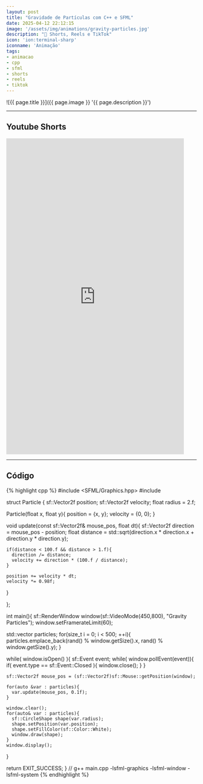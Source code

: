 ```yaml
---
layout: post
title: "Gravidade de Partículas com C++ e SFML"
date: 2025-04-12 22:12:15
image: '/assets/img/animations/gravity-particles.jpg'
description: "🚀 Shorts, Reels e TikTok"
icon: 'ion:terminal-sharp'
iconname: 'Animação'
tags:
- animacao
- cpp
- sfml
- shorts
- reels
- tiktok
---
```


![{{ page.title }}]({{ page.image }} '{{ page.description }}')

---

## Youtube Shorts

<iframe width="470" height="835" src="https://www.youtube.com/embed/QqY6sn8NXas" title="Gravidade de Partículas com C++ e SFML" frameborder="0" allow="accelerometer; autoplay; clipboard-write; encrypted-media; gyroscope; picture-in-picture; web-share" referrerpolicy="strict-origin-when-cross-origin" allowfullscreen></iframe>

---

## Código
{% highlight cpp %}
#include <SFML/Graphics.hpp>
#include <cmath>

struct Particle {
  sf::Vector2f position;
  sf::Vector2f velocity;
  float radius = 2.f;

  Particle(float x, float y){
    position = {x, y};
    velocity = {0, 0};
  }

  void update(const sf::Vector2f& mouse_pos, float dt){
    sf::Vector2f direction = mouse_pos - position;
    float distance = std::sqrt(direction.x * direction.x + direction.y * direction.y);

    if(distance < 100.f && distance > 1.f){
      direction /= distance;
      velocity += direction * (100.f / distance);
    }

    position += velocity * dt;
    velocity *= 0.98f;
  }

};

int main(){
  sf::RenderWindow window(sf::VideoMode(450,800), "Gravity Particles"); 
  window.setFramerateLimit(60);

  std::vector<Particle> particles;
  for(size_t i = 0; i < 500; ++i){
    particles.emplace_back(rand() % window.getSize().x, rand() % window.getSize().y);
  }

  while( window.isOpen() ){
    sf::Event event;
    while( window.pollEvent(event)){
      if( event.type == sf::Event::Closed ){
        window.close();
      }
    }

    sf::Vector2f mouse_pos = (sf::Vector2f)sf::Mouse::getPosition(window);

    for(auto &var : particles){
      var.update(mouse_pos, 0.1f);
    }

    window.clear();
    for(auto& var : particles){
      sf::CircleShape shape(var.radius);
      shape.setPosition(var.position);
      shape.setFillColor(sf::Color::White);
      window.draw(shape);
    }
    window.display();
  }

  return EXIT_SUCCESS;
}
// g++ main.cpp -lsfml-graphics -lsfml-window -lsfml-system
{% endhighlight %}


